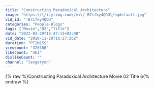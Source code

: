 ```yaml
---
title: "Constructing Paradoxical Architecture"
image: "https:\/\/i.ytimg.com\/vi\/-B7ifky4QQU\/hqdefault.jpg"
vid_id: "-B7ifky4QQU"
categories: "People-Blogs"
tags: ["Movie","02","Title"]
date: "2022-03-29T13:47:13+03:00"
vid_date: "2010-11-29T16:27:26Z"
duration: "PT2M15S"
viewcount: "320186"
likeCount: "461"
dislikeCount: ""
channel: "lexgeryon"
---
```

{% raw %}Constructing Paradoxical Architecture Movie 02 Title 6{% endraw %}
